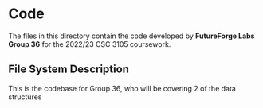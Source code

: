 # Code
The files in this directory contain the code developed by **FutureForge Labs Group 36** for the 2022/23 CSC 3105 coursework.

## File System Description


This is the codebase for Group 36, who will be covering 2 of the data structures
